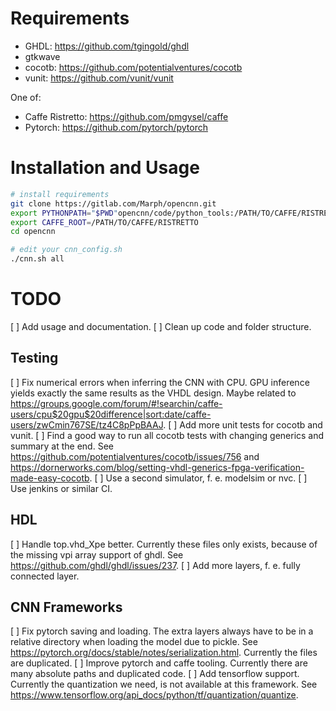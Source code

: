 # Requirements

- GHDL: https://github.com/tgingold/ghdl
- gtkwave
- cocotb: https://github.com/potentialventures/cocotb
- vunit: https://github.com/vunit/vunit

One of:
- Caffe Ristretto: https://github.com/pmgysel/caffe
- Pytorch: https://github.com/pytorch/pytorch

# Installation and Usage

```bash
# install requirements
git clone https://gitlab.com/Marph/opencnn.git
export PYTHONPATH="$PWD"opencnn/code/python_tools:/PATH/TO/CAFFE/RISTRETTO/python
export CAFFE_ROOT=/PATH/TO/CAFFE/RISTRETTO
cd opencnn

# edit your cnn_config.sh
./cnn.sh all
```

# TODO

[ ] Add usage and documentation.
[ ] Clean up code and folder structure.

## Testing
[ ] Fix numerical errors when inferring the CNN with CPU. GPU inference yields exactly the same results as the VHDL design. Maybe related to https://groups.google.com/forum/#!searchin/caffe-users/cpu$20gpu$20difference|sort:date/caffe-users/zwCmin767SE/tz4C8pPpBAAJ.
[ ] Add more unit tests for cocotb and vunit.
[ ] Find a good way to run all cocotb tests with changing generics and summary at the end. See https://github.com/potentialventures/cocotb/issues/756 and https://dornerworks.com/blog/setting-vhdl-generics-fpga-verification-made-easy-cocotb.
[ ] Use a second simulator, f. e. modelsim or nvc.
[ ] Use jenkins or similar CI.

## HDL
[ ] Handle top.vhd_Xpe better. Currently these files only exists, because of the missing vpi array support of ghdl. See https://github.com/ghdl/ghdl/issues/237.
[ ] Add more layers, f. e. fully connected layer.

## CNN Frameworks
[ ] Fix pytorch saving and loading. The extra layers always have to be in a relative directory when loading the model due to pickle. See https://pytorch.org/docs/stable/notes/serialization.html. Currently the files are duplicated.
[ ] Improve pytorch and caffe tooling. Currently there are many absolute paths and duplicated code.
[ ] Add tensorflow support. Currently the quantization we need, is not available at this framework. See https://www.tensorflow.org/api_docs/python/tf/quantization/quantize.